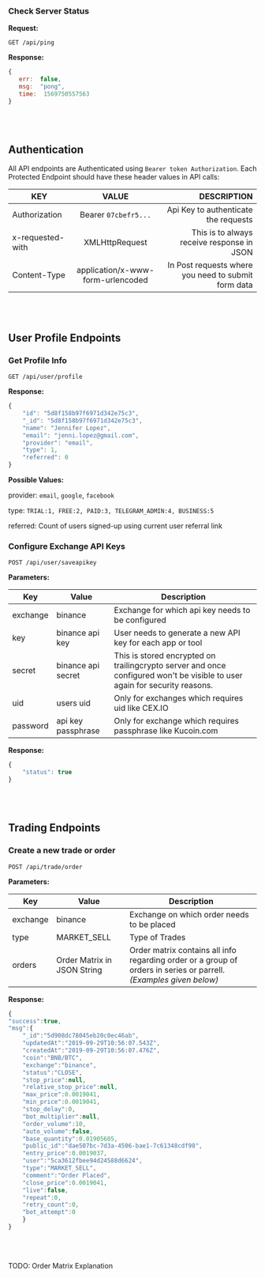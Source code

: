 ### Check Server Status

**Request:**

    GET /api/ping
    
**Response:**
```javascript  
{
   err:  false,
   msg:  "pong",
   time:  1569750557563
}
```

</br></br>
## Authentication
All API endpoints are Authenticated using `Bearer token Authorization`.
Each Protected Endpoint should have these header values in API calls:

|KEY  | VALUE |DESCRIPTION |
| ------------- |:-------------:| -----:|
|Authorization|Bearer `07cbefr5...`| Api Key to authenticate the requests|
| x-requested-with | XMLHttpRequest | This is to always receive response in JSON|
|Content-Type|application/x-www-form-urlencoded|In Post requests where you need to submit form data|

</br></br>

## User Profile Endpoints
### Get Profile Info
    GET /api/user/profile
**Response:**
```Javascript
{
    "id": "5d8f158b97f6971d342e75c3",
    "_id": "5d8f158b97f6971d342e75c3",
    "name": "Jennifer Lopez",
    "email": "jenni.lopez@gmail.com",
    "provider": "email",
    "type": 1,
    "referred": 0
}
```
**Possible Values:**

provider: `email`, `google`, `facebook`

type: `TRIAL:1, FREE:2, PAID:3, TELEGRAM_ADMIN:4, BUSINESS:5`

referred: Count of users signed-up using current user referral link


### Configure Exchange API Keys

    POST /api/user/saveapikey
 
 **Parameters:**
 
|Key |Value  | Description|
|--|--|--|
|exchange  | binance |Exchange for which api key needs to be configured|
|key|binance api key|User needs to generate a new API key for each app or tool 
|secret| binance api secret|This is stored encrypted on trailingcrypto server and once configured won't be visible to user again for security reasons.
|uid|users uid| Only for exchanges which requires uid like CEX.IO
|password|api key passphrase| Only for exchange which requires passphrase like Kucoin.com|

**Response:**
```Javascript
{
    "status": true
}
```
<br/><br/>

## Trading Endpoints

### Create a new trade or order

    POST /api/trade/order

 
 **Parameters:**
 
|Key |Value  | Description|
|--|--|--|
|exchange  | binance |Exchange on which order needs to be placed|
|type|MARKET_SELL|Type of Trades 
|orders| Order Matrix in JSON String| Order matrix contains all info regarding order or a group of orders in series or parrell. *(Examples given below)*

**Response:**
```Javascript
{  
"success":true,  
"msg":{  
	"_id":"5d908dc78045eb20c0ec46ab",  
	"updatedAt":"2019-09-29T10:56:07.543Z",  
	"createdAt":"2019-09-29T10:56:07.476Z",  
	"coin":"BNB/BTC",  
	"exchange":"binance",  
	"status":"CLOSE",  
	"stop_price":null,  
	"relative_stop_price":null,  
	"max_price":0.0019041,  
	"min_price":0.0019041,  
	"stop_delay":0,  
	"bot_multiplier":null,  
	"order_volume":10,  
	"auto_volume":false,  
	"base_quantity":0.01905605,  
	"public_id":"dae507bc-7d3a-4506-bae1-7c61348cdf98",  
	"entry_price":0.0019037,  
	"user":"5ca3612fbee94d24588d6624",  
	"type":"MARKET_SELL",  
	"comment":"Order Placed",    
	"close_price":0.0019041,  
	"live":false,  
	"repeat":0,  
	"retry_count":0,  
	"bot_attempt":0  
	}  
}
```
<br/><br/>

TODO: Order Matrix Explanation
